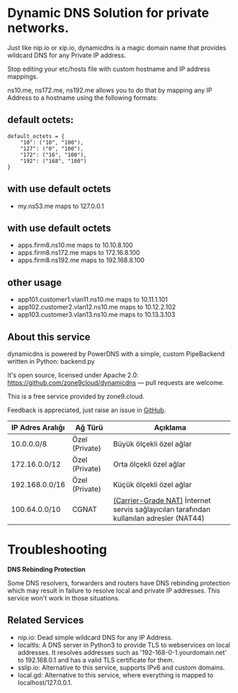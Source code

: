 # Dynamic DNS Solution for private networks.

Just like nip.io or xip.io, dynamicdns is a magic domain name that provides
wildcard DNS for any Private IP address.

Stop editing your etc/hosts file with custom hostname and IP address mappings.

ns10.me, ns172.me, ns192.me allows you to do that by mapping any IP Address to a hostname using the following formats:

## default octets:

```shell
default_octets = {
    "10": ("10", "100"),
    "127": ("0", "100"),
    "172": ("16", "100"),
    "192": ("168", "100")
}
```

## with use default octets
- my.ns53.me maps to 127.0.0.1 

## with use default octets

- apps.firm8.ns10.me maps to 10.10.8.100
- apps.firm8.ns172.me  maps to 172.16.8.100
- apps.firm8.ns192.me  maps to 192.168.8.100


## other usage

- app101.customer1.vlan11.ns10.me maps to 10.11.1.101
- app102.customer2.vlan12.ns10.me maps to 10.12.2.102
- app103.customer3.vlan13.ns10.me maps to 10.13.3.103


## About this service

dynamicdns is powered by PowerDNS with a simple, custom PipeBackend written in Python: backend.py 

It's open source, licensed under Apache 2.0: https://github.com/zone9cloud/dynamicdns — pull requests are welcome. 

This is a free service provided by zone9.cloud. 

Feedback is appreciated, just raise an issue in [GitHub](https://github.com/zone9cloud/dynamicdns/issues).


| IP Adres Aralığı |	Ağ Türü |	Açıklama |
| ----- | ----- | ----- |
| 10.0.0.0/8	   | Özel (Private)	| Büyük ölçekli özel ağlar |
| 172.16.0.0/12	 | Özel (Private)	| Orta ölçekli özel ağlar |
| 192.168.0.0/16 | Özel (Private)	| Küçük ölçekli özel ağlar |
| 100.64.0.0/10	 | CGNAT	        | [(Carrier-Grade NAT)](https://en.wikipedia.org/wiki/Carrier-grade_NAT)	İnternet servis sağlayıcıları tarafından kullanılan adresler (NAT44) |


# Troubleshooting

**DNS Rebinding Protection**

Some DNS resolvers, forwarders and routers have DNS rebinding protection which may result in failure to resolve local and private IP addresses. This service won't work in those situations. 


## Related Services

- nip.io: Dead simple wildcard DNS for any IP Address.
- localtls: A DNS server in Python3 to provide TLS to webservices on local addresses. It resolves addresses such as '192-168-0-1.yourdomain.net' to 192.168.0.1 and has a valid TLS certificate for them.
- sslip.io: Alternative to this service, supports IPv6 and custom domains.
- local.gd: Alternative to this service, where everything is mapped to localhost/127.0.0.1.
